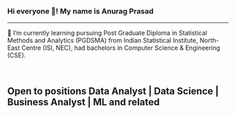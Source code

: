 ### Hi everyone 👋! My name is Anurag Prasad
<hr>
<p>🌱 I’m currently learning pursuing Post Graduate Diploma in Statistical Methods and Analytics (PGDSMA) from Indian Statistical Institute, North-East Centre (ISI, NEC), had bachelors in Computer Science & Engineering (CSE).
</p>
<br>

<h2>Open to positions Data Analyst | Data Science | Business Analyst | ML and related</h2>
<!--
**anuragprasad95/anuragprasad95** is a ✨ _special_ ✨ repository because its `README.md` (this file) appears on your GitHub profile.

Here are some ideas to get you started:

- 🔭 I’m currently working on ...
- 🌱 I’m currently learning ...
- 👯 I’m looking to collaborate on ...
- 🤔 I’m looking for help with ...
- 💬 Ask me about ...
- 📫 How to reach me: ...
- 😄 Pronouns: ...
- ⚡ Fun fact: ...
-->
